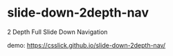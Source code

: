 # slide-down-2depth-nav
2 Depth Full Slide Down Navigation

demo: https://csslick.github.io/slide-down-2depth-nav/
